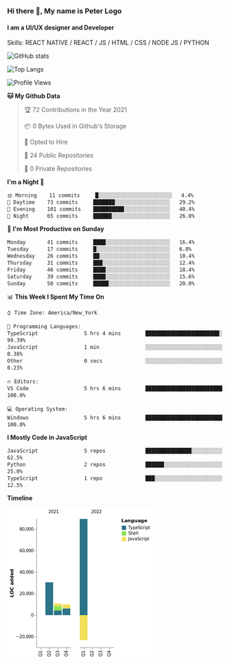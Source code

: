 ### Hi there 👋, My name is Peter Logo
#### I am a UI/UX designer and Developer
Skills: REACT NATIVE / REACT / JS / HTML / CSS / NODE JS / PYTHON

![GitHub stats](https://github-readme-stats.vercel.app/api?username=peterlogo&show_icons=true&count_private=true&theme=dark)

![Top Langs](https://github-readme-stats.vercel.app/api/top-langs/?username=peterlogo&theme=dark&layout=compact)

<!--START_SECTION:waka-->
![Profile Views](http://img.shields.io/badge/Profile%20Views-2-blue)

**🐱 My Github Data** 

> 🏆 72 Contributions in the Year 2021
 > 
> 📦 0 Bytes Used in Github's Storage 
 > 
> 💼 Opted to Hire
 > 
> 📜 24 Public Repositories 
 > 
> 🔑 0 Private Repositories  
 > 
**I'm a Night 🦉** 

```text
🌞 Morning    11 commits     █░░░░░░░░░░░░░░░░░░░░░░░░   4.4% 
🌆 Daytime    73 commits     ███████░░░░░░░░░░░░░░░░░░   29.2% 
🌃 Evening    101 commits    ██████████░░░░░░░░░░░░░░░   40.4% 
🌙 Night      65 commits     ██████░░░░░░░░░░░░░░░░░░░   26.0%

```
📅 **I'm Most Productive on Sunday** 

```text
Monday       41 commits     ████░░░░░░░░░░░░░░░░░░░░░   16.4% 
Tuesday      17 commits     █░░░░░░░░░░░░░░░░░░░░░░░░   6.8% 
Wednesday    26 commits     ██░░░░░░░░░░░░░░░░░░░░░░░   10.4% 
Thursday     31 commits     ███░░░░░░░░░░░░░░░░░░░░░░   12.4% 
Friday       46 commits     ████░░░░░░░░░░░░░░░░░░░░░   18.4% 
Saturday     39 commits     ████░░░░░░░░░░░░░░░░░░░░░   15.6% 
Sunday       50 commits     █████░░░░░░░░░░░░░░░░░░░░   20.0%

```


📊 **This Week I Spent My Time On** 

```text
⌚︎ Time Zone: America/New_York

💬 Programming Languages: 
TypeScript               5 hrs 4 mins        ████████████████████████░   99.39% 
JavaScript               1 min               ░░░░░░░░░░░░░░░░░░░░░░░░░   0.38% 
Other                    0 secs              ░░░░░░░░░░░░░░░░░░░░░░░░░   0.23%

🔥 Editors: 
VS Code                  5 hrs 6 mins        █████████████████████████   100.0%

💻 Operating System: 
Windows                  5 hrs 6 mins        █████████████████████████   100.0%

```

**I Mostly Code in JavaScript** 

```text
JavaScript               5 repos             ███████████████░░░░░░░░░░   62.5% 
Python                   2 repos             ██████░░░░░░░░░░░░░░░░░░░   25.0% 
TypeScript               1 repo              ███░░░░░░░░░░░░░░░░░░░░░░   12.5%

```


**Timeline**

![Chart not found](https://raw.githubusercontent.com/peterlogo/peterlogo/main/charts/bar_graph.png) 


<!--END_SECTION:waka-->


